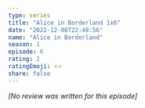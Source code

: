 ```yaml
---
type: series
title: "Alice in Borderland 1x6"
date: "2022-12-08T22:48:56"
name: "Alice in Borderland"
season: 1
episode: 6
rating: 2
ratingEmoji: ⭐️⭐️
share: false
---
```


*[No review was written for this episode]*
